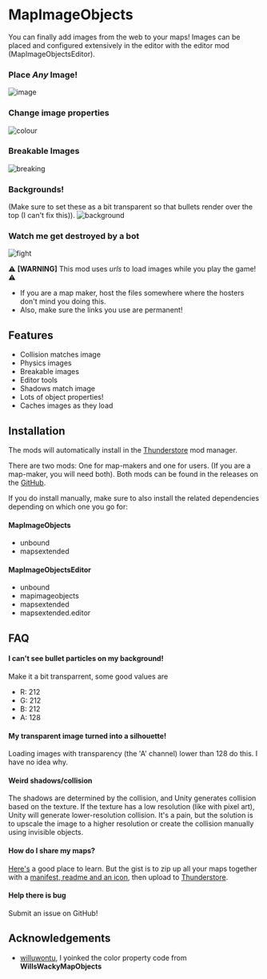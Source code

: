 
# MapImageObjects

You can finally add images from the web to your maps! Images can be placed and configured extensively in the editor with the editor mod (MapImageObjectsEditor).

### Place *Any* Image!

![image](https://github.com/Woukie/Image/blob/main/demoimage.gif?raw=true)

### Change image properties

![colour](https://github.com/Woukie/Image/blob/main/democolour.gif?raw=true)

### Breakable Images
![breaking](https://github.com/Woukie/Image/blob/main/Breakable%20Images%20and%20Ropes.gif?raw=true)

### Backgrounds!
(Make sure to set these as a bit transparent so that bullets render over the top (I can't fix this)).
![background](https://github.com/Woukie/Image/blob/main/Background%20Images.gif?raw=true)

### Watch me get destroyed by a bot

![fight](https://github.com/Woukie/Image/blob/main/demofight.gif?raw=true)

⚠ **[WARNING]** This mod uses *urls* to load images while you play the game! ⚠
- If you are a map maker, host the files somewhere where the hosters don't mind you doing this.
- Also, make sure the links you use are permanent!

## Features

- Collision matches image
- Physics images
- Breakable images
- Editor tools
- Shadows match image
- Lots of object properties!
- Caches images as they load

## Installation

The mods will automatically install in the [Thunderstore](https://thunderstore.io/) mod manager.

There are two mods: One for map-makers and one for users. (If you are a map-maker, you will need both). Both mods can be found in the releases on the [GitHub](https://github.com/Woukie/MapImageObjects).

If you do install manually, make sure to also install the related dependencies depending on which one you go for:

#### MapImageObjects
- unbound
- mapsextended

#### MapImageObjectsEditor
- unbound
- mapimageobjects
- mapsextended
- mapsextended.editor

## FAQ

#### I can't see bullet particles on my background!
Make it a bit transparrent, some good values are
- R: 212
- G: 212
- B: 212
- A: 128

#### My transparent image turned into a silhouette!

Loading images with transparency (the 'A' channel) lower than 128 do this. I have no idea why.

#### Weird shadows/collision

The shadows are determined by the collision, and Unity generates collision based on the texture. If the texture has a low resolution (like with pixel art), Unity will generate lower-resolution collision. It's a pain, but the solution is to upscale the image to a higher resolution or create the collision manually using invisible objects.

#### How do I share my maps?

[Here's](https://docs.google.com/document/d/1f0bZvolXIGhVRpIURijiVFN2k6p7bZQlzpfVuIE-HFw/edit#heading=h.1r8wfrbpupek) a good place to learn. But the gist is to zip up all your maps together with a [manifest, readme and an icon](https://thunderstore.io/package/create/docs/), then upload to [Thunderstore](https://thunderstore.io/package/create/).

#### Help there is bug

Submit an issue on GitHub!

## Acknowledgements

 - [willuwontu](https://github.com/willuwontu), I yoinked the color property code from **WillsWackyMapObjects**
 
